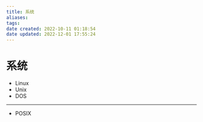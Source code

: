 ```yaml
---
title: 系统
aliases: 
tags: 
date created: 2022-10-11 01:18:54
date updated: 2022-12-01 17:55:24
---
```


# 系统

- Linux
- Unix
- DOS
---
- POSIX
